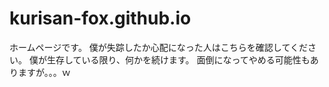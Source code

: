 # kurisan-fox.github.io
ホームページです。
僕が失踪したか心配になった人はこちらを確認してください。
僕が生存している限り、何かを続けます。
面倒になってやめる可能性もありますが。。。ｗ

